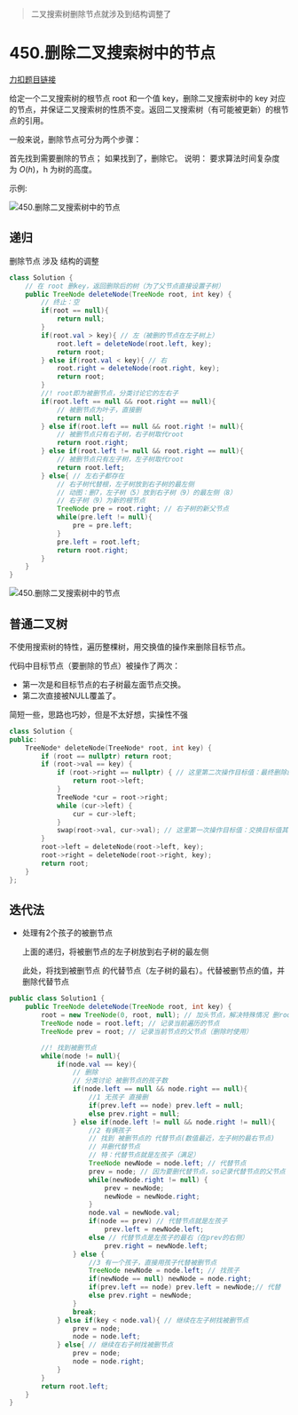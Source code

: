 > 二叉搜索树删除节点就涉及到结构调整了

# 450.删除二叉搜索树中的节点

[力扣题目链接]( https://leetcode-cn.com/problems/delete-node-in-a-bst/)

给定一个二叉搜索树的根节点 root 和一个值 key，删除二叉搜索树中的 key 对应的节点，并保证二叉搜索树的性质不变。返回二叉搜索树（有可能被更新）的根节点的引用。

一般来说，删除节点可分为两个步骤：

首先找到需要删除的节点；
如果找到了，删除它。
说明： 要求算法时间复杂度为 $O(h)$，h 为树的高度。

示例:

![450.删除二叉搜索树中的节点](https://img-blog.csdnimg.cn/20201020171048265.png)

## 递归

 删除节点 涉及 结构的调整  



```java
class Solution {
    // 在 root 删key，返回删除后的树（为了父节点直接设置子树）
    public TreeNode deleteNode(TreeNode root, int key) {
        // 终止：空
        if(root == null){
            return null;
        }
        if(root.val > key){ // 左（被删的节点在左子树上）
            root.left = deleteNode(root.left, key);
            return root;
        } else if(root.val < key){ // 右
            root.right = deleteNode(root.right, key);
            return root;
        }
        //! root即为被删节点，分类讨论它的左右子
        if(root.left == null && root.right == null){
            // 被删节点为叶子，直接删
            return null; 
        } else if(root.left == null && root.right != null){ 
            // 被删节点只有右子树，右子树取代root
            return root.right; 
        } else if(root.left != null && root.right == null){
            // 被删节点只有左子树，左子树取代root
            return root.left;
        } else{ // 左右子都存在
            // 右子树代替根，左子树放到右子树的最左侧
            // 动图：删7，左子树（5）放到右子树（9）的最左侧（8）
            // 右子树（9）为新的根节点
            TreeNode pre = root.right; // 右子树的新父节点
            while(pre.left != null){
                pre = pre.left;
            }
            pre.left = root.left;
            return root.right;
        }
    }
}
```

![450.删除二叉搜索树中的节点](https://tva1.sinaimg.cn/large/008eGmZEly1gnbj3k596mg30dq0aigyz.gif)

## 普通二叉树 

不使用搜索树的特性，遍历整棵树，用交换值的操作来删除目标节点。

代码中目标节点（要删除的节点）被操作了两次：

* 第一次是和目标节点的右子树最左面节点交换。
* 第二次直接被NULL覆盖了。 



简短一些，思路也巧妙，但是不太好想，实操性不强

```CPP
class Solution {
public:
    TreeNode* deleteNode(TreeNode* root, int key) {
        if (root == nullptr) return root;
        if (root->val == key) {
            if (root->right == nullptr) { // 这里第二次操作目标值：最终删除的作用
                return root->left;
            }
            TreeNode *cur = root->right;
            while (cur->left) {
                cur = cur->left;
            }
            swap(root->val, cur->val); // 这里第一次操作目标值：交换目标值其右子树最左面节点。
        }
        root->left = deleteNode(root->left, key);
        root->right = deleteNode(root->right, key);
        return root;
    }
};
```

 

## 迭代法

+ 处理有2个孩子的被删节点

  上面的递归，将被删节点的左子树放到右子树的最左侧

  此处，将找到被删节点 的代替节点（左子树的最右）。代替被删节点的值，并删除代替节点

```java
public class Solution1 {
    public TreeNode deleteNode(TreeNode root, int key) {
        root = new TreeNode(0, root, null); // 加头节点，解决特殊情况 删root、单节点删root
        TreeNode node = root.left; // 记录当前遍历的节点
        TreeNode prev = root; // 记录当前节点的父节点（删除时使用）  

        //! 找到被删节点
        while(node != null){
            if(node.val == key){
                // 删除
                // 分类讨论 被删节点的孩子数
                if(node.left == null && node.right == null){
                    //1 无孩子 直接删
                    if(prev.left == node) prev.left = null;
                    else prev.right = null;
                } else if(node.left != null && node.right != null){
                    //2 有俩孩子
                    // 找到 被删节点的 代替节点(数值最近，左子树的最右节点)
                    // 并删代替节点
                    // 特：代替节点就是左孩子（满足）
                    TreeNode newNode = node.left; // 代替节点
                    prev = node; // 因为要删代替节点，so记录代替节点的父节点
                    while(newNode.right != null) {
                        prev = newNode;
                        newNode = newNode.right;
                    }
                    node.val = newNode.val;
                    if(node == prev) // 代替节点就是左孩子
                        prev.left = newNode.left;
                    else // 代替节点是左孩子的最右（在prev的右侧）
                        prev.right = newNode.left;
                } else {
                    //3 有一个孩子，直接用孩子代替被删节点
                    TreeNode newNode = node.left; // 找孩子
                    if(newNode == null) newNode = node.right;
                    if(prev.left == node) prev.left = newNode;// 代替
                    else prev.right = newNode;
                }
                break;
            } else if(key < node.val){ // 继续在左子树找被删节点
                prev = node;
                node = node.left;
            } else{ // 继续在右子树找被删节点
                prev = node;
                node = node.right;
            }
        }
        return root.left;
    }
}
```



